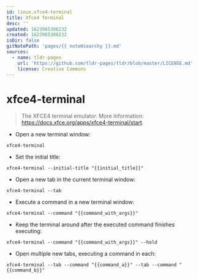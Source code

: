 ```yaml
---
id: linux.xfce4-terminal
title: Xfce4 Terminal
desc: ''
updated: 1623965306232
created: 1623965306232
isDir: false
gitNotePath: 'pages/{{ noteHiearchy }}.md'
sources:
  - name: tldr-pages
    url: 'https://github.com/tldr-pages/tldr/blob/master/LICENSE.md'
    license: Creative Commons
---
```

# xfce4-terminal

> The XFCE4 terminal emulator.
> More information: <https://docs.xfce.org/apps/xfce4-terminal/start>.

- Open a new terminal window:

`xfce4-terminal`

- Set the initial title:

`xfce4-terminal --initial-title "{{initial_title}}"`

- Open a new tab in the current terminal window:

`xfce4-terminal --tab`

- Execute a command in a new terminal window:

`xfce4-terminal --command "{{command_with_args}}"`

- Keep the terminal around after the executed command finishes executing:

`xfce4-terminal --command "{{command_with_args}}" --hold`

- Open multiple new tabs, executing a command in each:

`xfce4-terminal --tab --command "{{command_a}}" --tab --command "{{command_b}}"`


